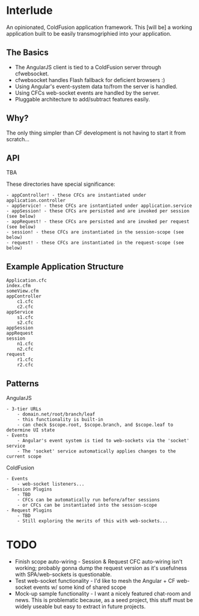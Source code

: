 Interlude
=========

An opinionated, ColdFusion application framework.  This [will be] a working application built to be easily transmogriphied into your application.


The Basics
----------

- The AngularJS client is tied to a ColdFusion server through cfwebsocket.
- cfwebsocket handles Flash fallback for deficient browsers :)
- Using Angular's event-system data to/from the server is handled.
- Using CFCs web-socket events are handled by the server.
- Pluggable architecture to add/subtract features easily.


Why?
----
The only thing simpler than CF development is not having to start it from scratch...


API
---
TBA

These directories have special significance:

	- appController! - these CFCs are instantiated under application.controller
	- appService! - these CFCs are isntantiated under application.service
	- appSession! - these CFCs are persisted and are invoked per session (see below)
	- appRequest! - these CFCs are persisted and are invoked per request (see below)
	- session! - these CFCs are instantiated in the session-scope (see below)
	- request! - these CFCs are instantiated in the request-scope (see below)


Example Application Structure
-----------------------------
```
Application.cfc
index.cfm
someView.cfm
appController
	c1.cfc
	c2.cfc
appService
	s1.cfc
	s2.cfc
appSession
appRequest
session
	n1.cfc
	n2.cfc
request
	r1.cfc
	r2.cfc
```


Patterns
--------
AngularJS

	- 3-tier URLs
		- domain.net/root/branch/leaf
		- this functionality is built-in
		- can check $scope.root, $scope.branch, and $scope.leaf to determine UI state
	- Events
		- Angular's event system is tied to web-sockets via the 'socket' service
		- The 'socket' service automatically applies changes to the current scope

ColdFusion

	- Events
		- web-socket listeners...
	- Session Plugins
		- TBD
		- CFCs can be automatically run before/after sessions
		- or CFCs can be instantiated into the session-scope
	- Request Plugins
		- TBD
		- Still exploring the merits of this with web-sockets...
	

TODO
====
- Finish scope auto-wiring - Session & Request CFC auto-wiring isn't working; probably gonna dump the request version as it's usefulness with SPA/web-sockets is questionable.
- Test web-socket functionality - I'd like to mesh the Angular + CF web-socket events w/ some kind of shared scope
- Mock-up sample functionality - I want a nicely featured chat-room and news.  This is problematic because, as a seed project, this stuff must be widely useable but easy to extract in future projects.
